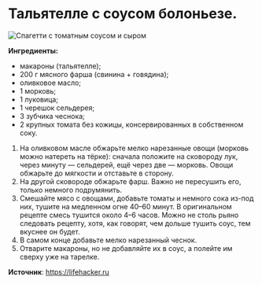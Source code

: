 # Тальятелле с соусом болоньезе.
![Спагетти с томатным соусом и сыром](/images/Kulinar/Second/mackarone_002.jpg 'Спагетти с томатным соусом и сыром')

**Ингредиенты:**

- макароны (тальятелле);
- 200 г мясного фарша (свинина + говядина);
- оливковое масло;
- 1 морковь;
- 1 луковица;
- 1 черешок сельдерея;
- 3 зубчика чеснока;
- 2 крупных томата без кожицы, консервированных в собственном соку.

1. На оливковом масле обжарьте мелко нарезанные овощи (морковь можно натереть на тёрке): сначала положите на сковороду лук, через минуту — сельдерей, ещё через две — морковь. Овощи обжарьте до мягкости и отставьте в сторону.
2. На другой сковороде обжарьте фарш. Важно не пересушить его, только немного подрумянить.
3. Смешайте мясо с овощами, добавьте томаты и немного сока из-под них, тушите на медленном огне 40–60 минут. В оригинальном рецепте смесь тушится около 4–6 часов. Можно не столь рьяно следовать рецепту, хотя, как говорят, чем дольше тушить соус, тем вкуснее он будет.
4. В самом конце добавьте мелко нарезанный чеснок.
5. Отварите макароны, но не добавляйте их в соус, а полейте им сверху уже на тарелке.

**Источник**: https://lifehacker.ru
